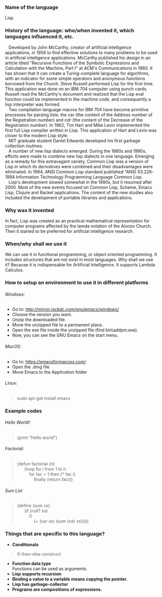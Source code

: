 ### Name of the language

Lisp

### History of the language: who/when invented it, which languages influenced it, etc.

 &nbsp;&nbsp; Developed by John McCarthy, creator of artificial intelligence applications, in 1958 to find effective solutions to many problems to be used in artificial intelligence applications. McCarthy published his design in an article titled "Recursive Functions of the Symbolic Expressions and Calculation with the Machine, Part I" at ACM's Communications in 1960. It has shown that it can create a Turing-complete language for algorithms, with an indicator for some simple operators and anonymous functions borrowed from the Church.
Steve Russell performed Lisp for the first time. This application was done on an IBM 704 computer using punch cards. Russell read the McCarthy's document and realized that the Lisp eval function could be implemented in the machine code, and consequently a lisp interpreter was formed. <br/>
 &nbsp;&nbsp; Two compilation language macros for IBM 704 have become primitive processes for parsing lists: the car (the content of the Address number of the Registration number) and cdr (the content of the Decrease of the Registration number).
In 1962, Tim Hart and Mike Levin implemented the first full Lisp compiler written in Lisp. This application of Hart and Levin was closer to the modern Lisp style. <br/>
&nbsp;&nbsp; MIT graduate student Daniel Edwards developed his first garbage collection routines. <br/>
 &nbsp;&nbsp; A number of new lisp dialects emerged. During the 1880s and 1990s, efforts were made to combine new lisp dialects in one language. Emerging as a remedy for this extravagant variety, Common Lisp was a version of Lisp in which its derivatives were combined and their disadvantages were eliminated. In 1994, ANSI Common Lisp standard published "ANSI X3.226-1994 Information Technology Programming Language Common Lisp. <br/>
&nbsp;&nbsp; Lisp's development slowed somewhat in the 1990s, but it resumed after 2000. Most of the new events focused on Common Lisp, Scheme, Emacs Lisp, Clojure and Racket applications. The content of the new studies also included the development of portable libraries and applications. <br/>

### Why was it invented

 In fact, Lisp was created as an practical mathematical representation for computer programs affected by the lamda notation of the Alonzo Church. Then it started to be preferred for artificial intelligence research.
 
### When/why shall we use it

We can use it in functional programming, or object oriented programming. It includes structures that are not exist in most languages. Why shall we use it? Because it is indispensable for Artificial Intelligence. It supports Lambda Calculus. 

### How to setup an environment to use it in different platforms

###### Windows:
- Go to: http://mirror.rackdc.com/gnu/emacs/windows/ <br/>
- Choose the version you want.  <br/>
- Unzip the downloaded file. <br/>
- Move the unzipped file to a permanent place. <br/>
- Open the exe file inside the unzipped file (find bin\addpm.exe). <br/>
- Now, you can see the GNU Emacs on the start menu. <br/>

###### MacOS:
- Go to: https://emacsformacosx.com/ <br/>
- Open the .dmg file <br/>
- Move Emacs to the Application folder <br/>

###### Linux:
> sudo apt-get install emacs

### Example codes

###### Hello World!:
> (print "Hello world")

###### Factorial:
> (defun factorial (n) <br/>
  &nbsp;&nbsp;&nbsp;&nbsp;&nbsp; (loop for i from 1 to n <br/>
  &nbsp;&nbsp;&nbsp;&nbsp;&nbsp;&nbsp;&nbsp;&nbsp;&nbsp; for fac = 1 then (* fac i) <br/>
  &nbsp;&nbsp;&nbsp;&nbsp;&nbsp;&nbsp;&nbsp;&nbsp;&nbsp;&nbsp;&nbsp;&nbsp;&nbsp; finally (return fac))) <br/>
  
###### Sum List
> (define (sum xs) <br/>
  &nbsp;&nbsp;&nbsp;&nbsp;&nbsp; (if (null? xs) <br/>
  &nbsp;&nbsp;&nbsp;&nbsp;&nbsp;&nbsp;&nbsp;&nbsp;&nbsp; 0 <br/>
  &nbsp;&nbsp;&nbsp;&nbsp;&nbsp;&nbsp;&nbsp;&nbsp;&nbsp;&nbsp;&nbsp;&nbsp;&nbsp; (+ (car xs) (sum (cdr xs))))) <br/>
         
### Things that are specific to this language?
- **Conditionals** <br/>
> if-then-else construct <br/>
- **Function data type** <br/>
Functions can be used as arguments.
- **Lisp supports recursion** <br/>
- **Binding a value to a variable means copying the pointer.** <br/>
- **Lisp has garbage-collector**
- **Programs are compositions of expressions.**
